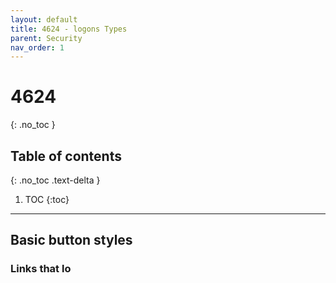 ```yaml
---
layout: default
title: 4624 - logons Types
parent: Security
nav_order: 1
---
```

# 4624
{: .no_toc }

## Table of contents
{: .no_toc .text-delta }

1. TOC
{:toc}

---
## Basic button styles

### Links that lo